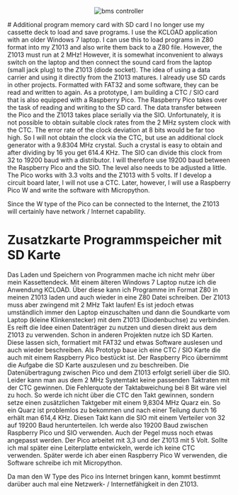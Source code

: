 <p align="center">
  <img src="https://github.com/devicplan/z80/cardreader/pictures/z1013_cardreader_prototype_f.JPG" title="bms controller">
</p>
# Additional program memory card with SD card
I no longer use my cassette deck to load and save programs. I use the KCLOAD application with an older Windows 7 laptop. I can use this to load programs in Z80 format into my Z1013 and also write them back to a Z80 file. However, the Z1013 must run at 2 MHz! However, it is somewhat inconvenient to always switch on the laptop and then connect the sound card from the laptop (small jack plug) to the Z1013 (diode socket).
The idea of using a data carrier and using it directly from the Z1013 matures. I already use SD cards in other projects. Formatted with FAT32 and some software, they can be read and written to again. As a prototype, I am building a CTC / SIO card that is also equipped with a Raspberry Pico. The Raspberry Pico takes over the task of reading and writing to the SD card. The data transfer between the Pico and the Z1013 takes place serially via the SIO. Unfortunately, it is not possible to obtain suitable clock rates from the 2 MHz system clock with the CTC. The error rate of the clock deviation at 8 bits would be far too high. So I will not obtain the clock via the CTC, but use an additional clock generator with a 9.8304 MHz crystal. Such a crystal is easy to obtain and after dividing by 16 you get 614.4 KHz. The SIO can divide this clock from 32 to 19200 baud with a distributor. I will therefore use 19200 baud between the Raspberry Pico and the SIO. The level also needs to be adjusted a little. The Pico works with 3.3 volts and the Z1013 with 5 volts. If I develop a circuit board later, I will not use a CTC. Later, however, I will use a Raspberry Pico W and write the software with Micropython.

Since the W type of the Pico can be connected to the Internet, the Z1013 will certainly have network / Internet capability.



# Zusatzkarte Programmspeicher mit SD Karte
Das Laden und Speichern von Programmen mache ich nicht mehr über mein Kassettendeck. Mit einem älteren Windows 7 Laptop nutze ich die Anwendung KCLOAD. Über diese kann ich Programme im Format Z80 in meinen Z1013 laden und auch wieder in eine Z80 Datei schreiben. Der Z1013 muss aber zwingend mit 2 MHz Takt laufen! Es ist jedoch etwas umständlich immer den Laptop einzuschalten und dann die Soundkarte vom Laptop (kleine Klinkenstecker) mit dem Z1013 (Diodenbuchse) zu verbinden.
Es reift die Idee einen Datenträger zu nutzen und diesen direkt aus dem Z1013 zu verwenden. Schon in anderen Projekten nutze ich SD Karten. Diese lassen sich, formatiert mit FAT32 und etwas Software auslesen und auch wieder beschreiben. Als Prototyp baue ich eine CTC / SIO Karte die auch mit einem Raspberry Pico bestückt ist. Der Raspberry Pico übernimmt die Aufgabe die SD Karte auszulesen und zu beschreiben. Die Datenübertragung zwischen Pico und dem Z1013 erfolgt seriell über die SIO. Leider kann man aus dem 2 MHz Systemtakt keine passenden Taktraten mit der CTC gewinnen. Die Fehlerquote der Taktabweichung bei 8 Bit wäre viel zu hoch. So werde ich nicht über die CTC den Takt gewinnen, sondern setze einen zusätzlichen Taktgeber mit einem 9,8304 MHz Quarz ein. So ein Quarz ist problemlos zu bekommen und nach einer Teilung durch 16 erhält man 614,4 KHz. Diesen Takt kann die SIO mit einem Verteiler von 32 auf 19200 Baud herunterteilen. Ich werde also 19200 Baud zwischen Raspberry Pico und SIO verwenden. Auch der Pegel muss noch etwas angepasst werden. Der Pico arbeitet mit 3,3 und der Z1013 mit 5 Volt. Sollte ich mal später eine Leiterplatte entwickeln, werde ich keine CTC verwenden. Später werde ich aber einen Raspberry Pico W verwenden, die Software schreibe ich mit Micropython.

Da man den W Type des Pico ins Internet bringen kann, kommt bestimmt darüber auch mal eine Netzwerk- / Internetfähigkeit in den Z1013.

